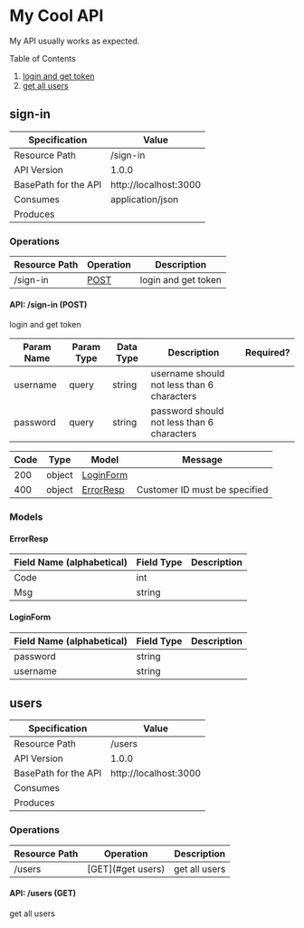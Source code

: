 
# My Cool API
My API usually works as expected.

Table of Contents

1. [login and get token](#sign-in)
1. [get all users](#users)

<a name="sign-in"></a>

## sign-in

| Specification | Value |
|-----|-----|
| Resource Path | /sign-in |
| API Version | 1.0.0 |
| BasePath for the API | http://localhost:3000 |
| Consumes | application/json |
| Produces |  |



### Operations


| Resource Path | Operation | Description |
|-----|-----|-----|
| /sign-in | [POST](#signIn) | login and get token |



<a name="signIn"></a>

#### API: /sign-in (POST)


login and get token



| Param Name | Param Type | Data Type | Description | Required? |
|-----|-----|-----|-----|-----|
| username | query | string | username should not less than 6 characters |  |
| password | query | string | password should not less than 6 characters |  |


| Code | Type | Model | Message |
|-----|-----|-----|-----|
| 200 | object | [LoginForm](#bitbucket.org.huayun321.test-heroku.LoginForm) |  |
| 400 | object | [ErrorResp](#bitbucket.org.huayun321.test-heroku.ErrorResp) | Customer ID must be specified |




### Models

<a name="bitbucket.org.huayun321.test-heroku.ErrorResp"></a>

#### ErrorResp

| Field Name (alphabetical) | Field Type | Description |
|-----|-----|-----|
| Code | int |  |
| Msg | string |  |

<a name="bitbucket.org.huayun321.test-heroku.LoginForm"></a>

#### LoginForm

| Field Name (alphabetical) | Field Type | Description |
|-----|-----|-----|
| password | string |  |
| username | string |  |


<a name="users"></a>

## users

| Specification | Value |
|-----|-----|
| Resource Path | /users |
| API Version | 1.0.0 |
| BasePath for the API | http://localhost:3000 |
| Consumes |  |
| Produces |  |



### Operations


| Resource Path | Operation | Description |
|-----|-----|-----|
| /users | [GET](#get users) | get all users |



<a name="get users"></a>

#### API: /users (GET)


get all users



